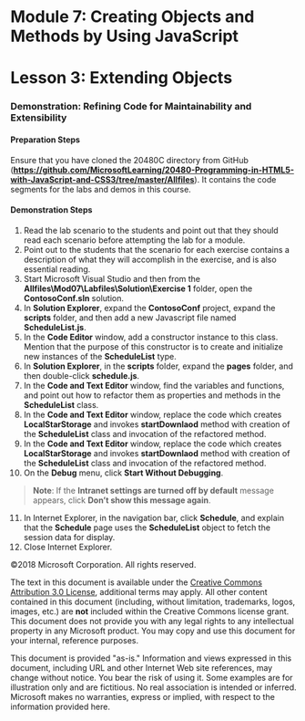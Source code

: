# Module 7: Creating Objects and Methods by Using JavaScript

# Lesson 3: Extending Objects

### Demonstration: Refining Code for Maintainability and Extensibility

#### Preparation Steps 

Ensure that you have cloned the 20480C directory from GitHub (**https://github.com/MicrosoftLearning/20480-Programming-in-HTML5-with-JavaScript-and-CSS3/tree/master/Allfiles**). It contains the code segments for the labs and demos in this course.

#### Demonstration Steps

1.	Read the lab scenario to the students and point out that they should read each scenario before attempting the lab for a module.
2.	Point out to the students that the scenario for each exercise contains a description of what they will accomplish in the exercise, and is also essential reading.
3.	Start Microsoft Visual Studio and then from the **Allfiles\Mod07\Labfiles\Solution\Exercise 1** folder, open the **ContosoConf.sln** solution.
4.	In **Solution Explorer**, expand the **ContosoConf** project, expand the **scripts** folder, and then add a new Javascript file named **ScheduleList.js**. 
5.	In the **Code Editor** window, add a constructor instance to this class. Mention that the purpose of this constructor is to create and initialize new instances of the **ScheduleList** type.
6.	In **Solution Explorer**, in the **scripts** folder, expand the **pages** folder, and then double-click **schedule.js**. 
7.	In the **Code and Text Editor** window, find the variables and functions, and point out how to refactor them as properties and methods in the **ScheduleList** class.
8.	In the **Code and Text Editor** window, replace the code which creates **LocalStarStorage** and invokes **startDownlaod** method with creation of the **ScheduleList** class and invocation of the refactored method.
8.	In the **Code and Text Editor** window, replace the code which creates **LocalStarStorage** and invokes **startDownlaod** method with creation of the **ScheduleList** class and invocation of the refactored method.
9.	On the **Debug** menu, click **Start Without Debugging**.

>**Note**: If the **Intranet settings are turned off by default** message appears, click **Don’t show this message again**.

11.	In Internet Explorer, in the navigation bar, click **Schedule**, and explain that the **Schedule** page uses the **ScheduleList** object to fetch the session data for display.
12.	Close Internet Explorer.

©2018 Microsoft Corporation. All rights reserved.

The text in this document is available under the  [Creative Commons Attribution 3.0 License](https://creativecommons.org/licenses/by/3.0/legalcode), additional terms may apply. All other content contained in this document (including, without limitation, trademarks, logos, images, etc.) are  **not**  included within the Creative Commons license grant. This document does not provide you with any legal rights to any intellectual property in any Microsoft product. You may copy and use this document for your internal, reference purposes.

This document is provided &quot;as-is.&quot; Information and views expressed in this document, including URL and other Internet Web site references, may change without notice. You bear the risk of using it. Some examples are for illustration only and are fictitious. No real association is intended or inferred. Microsoft makes no warranties, express or implied, with respect to the information provided here.
